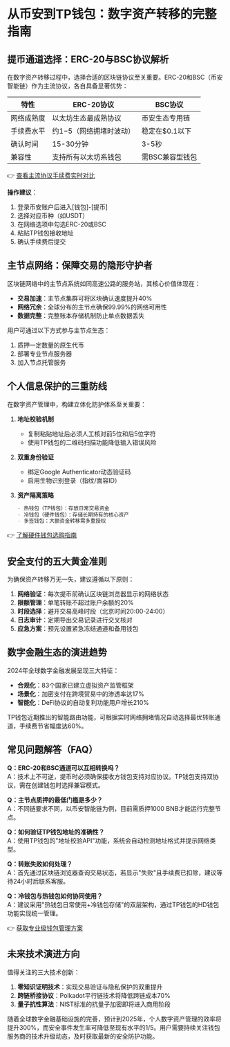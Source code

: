 # 从币安到TP钱包：数字资产转移的完整指南

## 提币通道选择：ERC-20与BSC协议解析
在数字资产转移过程中，选择合适的区块链协议至关重要。ERC-20和BSC（币安智能链）作为主流协议，各自具备显著优势：

| 特性          | ERC-20协议              | BSC协议                 |
|---------------|-------------------------|-------------------------|
| 网络成熟度    | 以太坊生态最成熟协议    | 币安生态专用链          |
| 手续费水平    | 约$1-$5（网络拥堵时波动）| 稳定在$0.1以下          |
| 确认时间      | 15-30分钟               | 3-5秒                   |
| 兼容性        | 支持所有以太坊系钱包    | 需BSC兼容型钱包         |

👉 [查看主流协议手续费实时对比](https://bit.ly/okx_welcome)

**操作建议**：
1. 登录币安账户后进入[钱包]-[提币]
2. 选择对应币种（如USDT）
3. 在网络选项中勾选ERC-20或BSC
4. 粘贴TP钱包接收地址
5. 确认手续费后提交

## 主节点网络：保障交易的隐形守护者
区块链网络中的主节点系统如同高速公路的服务站，其核心价值体现在：
- **交易加速**：主节点集群可将区块确认速度提升40%
- **网络冗余**：全球分布的主节点确保99.99%的网络可用性
- **数据完整**：完整账本存储机制防止单点数据丢失

用户可通过以下方式参与主节点生态：
1. 质押一定数量的原生代币
2. 部署专业节点服务器
3. 加入节点托管服务

## 个人信息保护的三重防线
在数字资产管理中，构建立体化防护体系至关重要：

1. **地址校验机制**  
   - 复制粘贴地址后必须人工核对前5位和后5位字符
   - 使用TP钱包的二维码扫描功能降低输入错误风险

2. **双重身份验证**  
   - 绑定Google Authenticator动态验证码
   - 启用生物识别登录（指纹/面容ID）

3. **资产隔离策略**  
   ```markdown
   - 热钱包（TP钱包）：存放日常交易资金
   - 冷钱包（硬件钱包）：存储长期持有的核心资产
   - 多签钱包：大额资金转移需多重授权
   ```

👉 [了解硬件钱包选购指南](https://bit.ly/okx_welcome)

## 安全支付的五大黄金准则
为确保资产转移万无一失，建议遵循以下原则：

1. **网络验证**：每次提币前确认区块链浏览器显示的网络状态
2. **限额管理**：单笔转账不超过账户余额的20%
3. **时段选择**：避开交易高峰时段（北京时间20:00-24:00）
4. **日志审计**：定期导出交易记录进行交叉核对
5. **应急方案**：预先设置紧急冻结通道和备用钱包

## 数字金融生态的演进趋势
2024年全球数字金融发展呈现三大特征：
- **合规化**：83个国家已建立虚拟资产监管框架
- **场景化**：加密支付在跨境贸易中的渗透率达17%
- **智能化**：DeFi协议的自动复利功能用户增长210%

TP钱包近期推出的智能路由功能，可根据实时网络拥堵情况自动选择最优转账通道，手续费节省幅度达60%。

## 常见问题解答（FAQ）

**Q：ERC-20和BSC通道可以互相转换吗？**  
A：技术上不可逆，提币时必须确保接收方钱包支持对应协议。TP钱包支持双协议，需在创建钱包时选择兼容模式。

**Q：主节点质押的最低门槛是多少？**  
A：不同链要求不同，以币安智能链为例，目前需质押1000 BNB才能运行完整节点。

**Q：如何验证TP钱包地址的准确性？**  
A：使用TP钱包的"地址校验API"功能，系统会自动检测地址格式并提示网络类型。

**Q：转账失败如何处理？**  
A：首先通过区块链浏览器查询交易状态，若显示"失败"且手续费已扣除，建议等待24小时后联系客服。

**Q：冷钱包与热钱包如何协同使用？**  
A：建议采用"热钱包日常使用+冷钱包存储"的双层架构，通过TP钱包的HD钱包功能实现统一管理。

👉 [获取专业级钱包管理方案](https://bit.ly/okx_welcome)

## 未来技术演进方向
值得关注的三大技术创新：
1. **零知识证明技术**：实现交易验证与隐私保护的双重提升
2. **跨链桥接协议**：Polkadot平行链技术将降低跨链成本70%
3. **量子抗性算法**：NIST标准的抗量子加密即将进入商用阶段

随着全球数字金融基础设施的完善，预计到2025年，个人数字资产管理的效率将提升300%，而安全事件发生率可降低至现有水平的1/5。用户需要持续关注钱包服务商的技术升级动态，及时获取最新的安全防护功能。